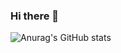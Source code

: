 ### Hi there 👋

![Anurag's GitHub stats](https://github-readme-stats.vercel.app/api?username=jeff87218&include_all_commits=true&count_private=true)


